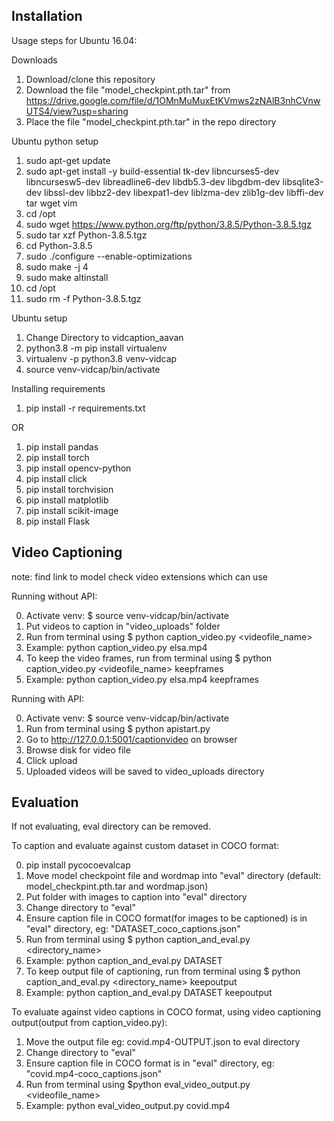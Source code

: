 ## Installation
Usage steps for Ubuntu 16.04:

Downloads
1. Download/clone this repository
2. Download the file "model_checkpint.pth.tar" from https://drive.google.com/file/d/1OMnMuMuxEtKVmws2zNAlB3nhCVnwUTS4/view?usp=sharing
3. Place the file "model_checkpint.pth.tar" in the repo directory

Ubuntu python setup
1. sudo apt-get update
2. sudo apt-get install -y build-essential tk-dev libncurses5-dev libncursesw5-dev libreadline6-dev libdb5.3-dev libgdbm-dev libsqlite3-dev libssl-dev libbz2-dev libexpat1-dev liblzma-dev zlib1g-dev libffi-dev tar wget vim
3. cd /opt
4. sudo wget https://www.python.org/ftp/python/3.8.5/Python-3.8.5.tgz
5. sudo tar xzf Python-3.8.5.tgz
6. cd Python-3.8.5
7. sudo ./configure --enable-optimizations
8. sudo make -j 4
9. sudo make altinstall
10. cd /opt
11. sudo rm -f Python-3.8.5.tgz

Ubuntu setup
1. Change Directory to vidcaption_aavan
2. python3.8 -m pip install virtualenv
3. virtualenv -p python3.8 venv-vidcap
4. source venv-vidcap/bin/activate

Installing requirements
1. pip install -r requirements.txt

OR
1. pip install pandas
2. pip install torch
3. pip install opencv-python
4. pip install click
5. pip install torchvision
6. pip install matplotlib
7. pip install scikit-image
8. pip install Flask

## Video Captioning
note: find link to model 
check video extensions which can use

Running without API:

0. Activate venv: $ source venv-vidcap/bin/activate
1. Put videos to caption in "video_uploads" folder
2. Run from terminal using $ python caption_video.py <videofile_name>
3. Example: python caption_video.py elsa.mp4 
4. To keep the video frames, run from terminal using $ python caption_video.py <videofile_name> keepframes
5. Example: python caption_video.py elsa.mp4 keepframes

Running with API:

0. Activate venv: $ source venv-vidcap/bin/activate
1. Run from terminal using $ python apistart.py 
2. Go to http://127.0.0.1:5001/captionvideo on browser
3. Browse disk for video file
4. Click upload
5. Uploaded videos will be saved to video_uploads directory

## Evaluation
If not evaluating, eval directory can be removed.

To caption and evaluate against custom dataset in COCO format:

0. pip install pycocoevalcap
1. Move model checkpoint file and wordmap into "eval" directory (default: model_checkpint.pth.tar and wordmap.json) 
2. Put folder with images to caption into "eval" directory
3. Change directory to "eval"
4. Ensure caption file in COCO format(for images to be captioned) is in "eval" directory, eg: "DATASET_coco_captions.json"
5. Run from terminal using $ python caption_and_eval.py <directory_name>
6. Example: python caption_and_eval.py DATASET
7. To keep output file of captioning, run from terminal using $ python caption_and_eval.py <directory_name> keepoutput
8. Example: python caption_and_eval.py DATASET keepoutput


To evaluate against video captions in COCO format, using video captioning output(output from caption_video.py):

1. Move the output file eg: covid.mp4-OUTPUT.json to eval directory
2. Change directory to "eval"
3. Ensure caption file in COCO format is in "eval" directory, eg: "covid.mp4-coco_captions.json"
4. Run from terminal using $python eval_video_output.py <videofile_name> 
5. Example: python eval_video_output.py covid.mp4

